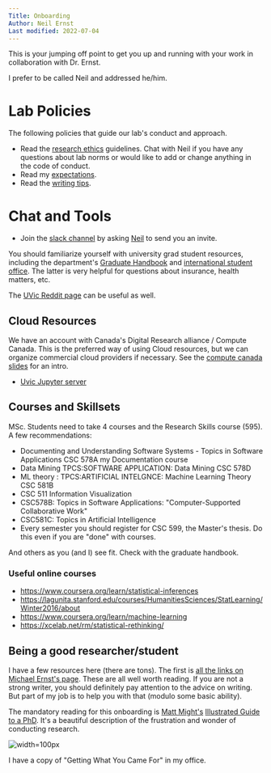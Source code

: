 ```yaml
---
Title: Onboarding
Author: Neil Ernst
Last modified: 2022-07-04
---
```


This is your jumping off point to get you up and running with your work in collaboration with Dr. Ernst.

I prefer to be called Neil and addressed he/him. 

# Lab Policies
The following policies that guide our lab's conduct and approach.

* Read the [research ethics](ethics.md) guidelines. Chat with Neil if you have any questions about lab norms or would like to add or change anything in the code of conduct. 
* Read my [expectations](expectations.asciidoc).
* Read the [writing tips](writing.asciidoc).

# Chat and Tools
* Join the [slack channel](https://octera.slack.com) by asking [Neil](neil@neilernst.net) to send you an invite.

You should familiarize yourself with university grad student resources, including the department's [Graduate Handbook](https://www.uvic.ca/ecs/computerscience/assets/docs/grad/graduatehandbookcs.pdf) and [international student office](https://www.uvic.ca/international/home/contact/iss/index.php). The latter is very helpful for questions about insurance, health matters, etc.

The [UVic Reddit page](https://www.reddit.com/r/uvic/) can be useful as well. 

## Cloud Resources
We have an account with Canada's Digital Research alliance / Compute Canada. This is the preferred way of using Cloud resources, but we can organize commercial cloud providers if necessary. See the [compute canada slides](ccdb.pdf) for an intro.
* [Uvic Jupyter server](https://uvic.syzygy.ca)

## Courses and Skillsets
MSc. Students need to take 4 courses and the Research Skills course (595). A few recommendations:
- Documenting and Understanding Software Systems - Topics in Software Applications CSC 578A my Documentation course
- Data Mining TPCS:SOFTWARE APPLICATION: Data Mining CSC 578D
- ML theory : TPCS:ARTIFICIAL INTELGNCE: Machine Learning Theory  CSC 581B 
- CSC 511 Information Visualization
- CSC578B: Topics in Software Applications: "Computer-Supported Collaborative Work"
- CSC581C: Topics in Artificial Intelligence
- Every semester you should register for CSC 599, the Master's thesis. Do this even if you are "done" with courses.

And others as you (and I) see fit. Check with the graduate handbook. 

### Useful online courses
* https://www.coursera.org/learn/statistical-inferences
* https://lagunita.stanford.edu/courses/HumanitiesSciences/StatLearning/Winter2016/about
* https://www.coursera.org/learn/machine-learning
* https://xcelab.net/rm/statistical-rethinking/

## Being a good researcher/student

I have a few resources here (there are tons). The first is [all the links on Michael Ernst's page](https://homes.cs.washington.edu/~mernst/advice/). These are all well worth reading. If you are not a strong writer, you should definitely pay attention to the advice on writing. But part of my job is to help you with that (modulo some basic ability). 

The mandatory reading for this onboarding is [Matt Might's](http://matt.might.net/) [Illustrated Guide to a PhD](http://matt.might.net/articles/phd-school-in-pictures/). It's a beautiful description of the frustration and wonder of conducting research. 

![width=100px](http://matt.might.net/articles/phd-school-in-pictures/images/PhDKnowledge.012.jpg)

I have a copy of "Getting What You Came For" in my office.

